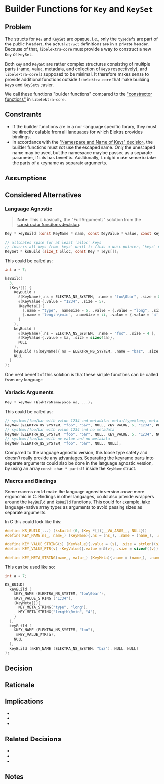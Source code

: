 # Builder Functions for `Key` and `KeySet`

## Problem

The structs for `Key` and `KeySet` are opaque, i.e., only the `typedef`s are part of the public headers, the actual `struct` definitions are in a private header.
Because of that, `libelektra-core` must provide a way to construct a new `Key` or `KeySet`.

Both `Key` and `KeySet` are rather complex structures consisting of multiple parts (name, value, metadata, and collection of `Key`s respectively), and `libelektra-core` is supposed to be minimal.
It therefore makes sense to provide additional functions outside `libelektra-core` that make building `Key`s and `KeySet`s easier.

We call these functions "builder functions" compared to the ["constructor functions"](../0_drafts/constructor_functions.md) in `libelektra-core`.

## Constraints

- If the builder functions are in a non-language specific library, they must be directly callable from all languages for which Elektra provides bindings.
- In accordance with the ["Namespace and Name of Keys" decision](../4_decided/keyname.md), the builder functions must not use the escaped name.
  Only the unescaped name may be used, but the namespace may be passed as a separate parameter, if this has benefits.
  Additionally, it might make sense to take the parts of a keyname as separate arguments.

## Assumptions

## Considered Alternatives

### Language Agnostic

> **Note**: This is basically, the "Full Arguments" solution from the [constructor functions decision](../0_drafts/constructor_functions.md).

```c
Key * keyBuild (const KeyName * name, const KeyValue * value, const KeyMeta metadata[]);

// allocates space for at least `alloc` keys
// inserts all keys from `keys` until it finds a NULL pointer, `keys` must contain at least one NULL
KeySet * ksBuild (size_t alloc, const Key * keys[]);
```

This could be called as:

```c
int a = 7;

ksBuild(
  3,
  (Key*[]) {
    keyBuild (
      &(KeyName){.ns = ELEKTRA_NS_SYSTEM, .name = "foo\0bar", .size = 8 },
      &(KeyValue){.value = "1234", .size = 5},
      (KeyMeta[]){
        {.name = "type", .nameSize = 5, .value = {.value = "long", .size = 5}},
        {.name = "length\0min", .nameSize = 11, .value = {.value = "4", .size = 2}},
      }
    ),
    keyBuild (
      &(KeyName){.ns = ELEKTRA_NS_SYSTEM, .name = "foo", .size = 4 },
      &(KeyValue){.value = &a, .size = sizeof(a)},
      NULL
    ),
    keyBuild (&(KeyName){.ns = ELEKTRA_NS_SYSTEM, .name = "baz", .size = 4 }, NULL, NULL)
    NULL
  }
);
```

One neat benefit of this solution is that these simple functions can be called from any language.

### Variadic Arguments

```c
Key * keyNew (ElektraNamespace ns, ...);
```

This could be called as:

```c
// system:/foo/bar with value 1234 and metadata: meta:/type=long, meta:/length/min=4
keyNew (ELEKTRA_NS_SYSTEM, "foo", "bar", NULL, KEY_VALUE, 5, "1234", KEY_META, "type", NULL, "long", KEY_META, "length", "min", NULL, 4, NULL);
// system:/foo/bar with value 1234 and no metadata
keyNew (ELEKTRA_NS_SYSTEM, "foo", "bar", NULL, KEY_VALUE, 5, "1234", NULL);
// system:/foo/bar with no value and no metadata
keyNew (ELEKTRA_NS_SYSTEM, "foo", "bar", NULL, NULL);
```

Compared to the language agnostic version, this loose type safety and doesn't really provide any advantages.
Separating the keyname parts into separate arguments could also be done in the language agnostic version, by using an array `const char * parts[]` inside the `KeyName` struct.

### Macros and Bindings

Some macros could make the language agnostic version above more ergonomic in C.
Bindings in other languages, could also provide wrappers around the `keyBuild` and `ksBuild` functions.
This could for example, take language-native array types as arguments to avoid passing sizes as separate arguments.

In C this could look like this:

```c
#define KS_BUILD(...) (ksBuild (0, (Key *[]){__VA_ARGS__, NULL}))
#define KEY_NAME(ns_, name_) (KeyName){.ns = (ns_), .name = (name_), .size = sizeof (name_)}

#define KEY_VALUE_STRING(s) (KeyValue){.value = (s), .size = strlen((s))}
#define KEY_VALUE_PTR(v) (KeyValue){.value = &(v), .size = sizeof((v))

#define KEY_META_STRING(name_, value_) (KeyMeta){.name = (name_), .nameSize = sizeof (name_), .value = { .value = (value_), .size = strlen(value_) }}
```

This can be used like so:

```c
int a = 7;

KS_BUILD(
  keyBuild (
    &KEY_NAME (ELEKTRA_NS_SYSTEM, "foo\0bar"),
    &KEY_VALUE_STRING ("1234"),
    (KeyMeta[]){
      KEY_META_STRING("type", "long"),
      KEY_META_STRING("length\0min", "4"),
    }
  ),
  keyBuild (
    &KEY_NAME (ELEKTRA_NS_SYSTEM, "foo"),
     &KEY_VALUE_PTR(a),
    NULL
  ),
  keyBuild (&KEY_NAME (ELEKTRA_NS_SYSTEM, "baz"), NULL, NULL)
);
```

## Decision

## Rationale

## Implications

-
-
-

## Related Decisions

- []()
- []()
- []()

## Notes
